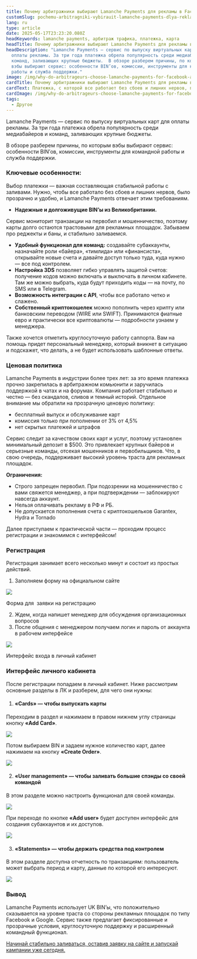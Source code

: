 ```yaml
---
title: Почему арбитражники выбирают Lamanche Payments для рекламы в Facebook и Google?
customSlug: pochemu-arbitragniki-vybirauit-lamanche-payments-dlya-reklamy-v-facebook-i-google
lang: ru
type: article
date: 2025-05-17T23:23:20.080Z
headKeywords: lamanche payments, арбитраж трафика, платежка, карта
headTitle: Почему арбитражники выбирают Lamanche Payments для рекламы в Facebook и Google?
headDescription: "Lamanche Payments — сервис по выпуску виртуальных карт для
  оплаты рекламы. За три года платежка обрела популярность среди медиабайеров и
  команд, заливающих крупные бюджеты.  В обзоре разберем причины, по которым
  вэбы выбирают сервис: особенности BIN’ов, комиссии, инструменты для командной
  работы и служба поддержки."
image: /img/why-do-arbitrageurs-choose-lamanche-payments-for-facebook-and-google-advertising-.jpg
cardTitle: Почему арбитражники выбирают Lamanche Payments для рекламы в Facebook и Google?
cardText: Платежка, с которой все работает без сбоев и лишних нервов, прозрачно и удобно
cardImage: /img/why-do-arbitrageurs-choose-lamanche-payments-for-facebook-and-google.jpg
tags:
  - Другое
---
```

Lamanche Payments — сервис по выпуску виртуальных карт для оплаты рекламы. За три года платежка обрела популярность среди медиабайеров и команд, заливающих крупные бюджеты.

В обзоре разберем причины, по которым вэбы выбирают сервис: особенности BIN’ов, комиссии, инструменты для командной работы и служба поддержки. 

### Ключевые особенности:

Выбор платежки — важная составляющая стабильной работы с заливами. Нужно, чтобы все работало без сбоев и лишних нервов, было прозрачно и удобно, и Lamanche Payments отвечает этим требованиям.

* **Надежные и долгоживущие BIN’ы из Великобритании.** 

Сервис мониторит транзакции на первобил и мошенничество, поэтому карты долго остаются трастовыми для рекламных площадок. Забываем про реджекты и баны, и стабильно заливаемся.

* **Удобный функционал для команд:** создавайте субаккаунты, назначайте роли «байера», «тимлида» или «финансиста», открывайте новые счета и давайте доступ только туда, куда нужно — все под контролем.
* **Настройка 3DS** позволяет гибко управлять защитой счетов: получение кодов можно включать и выключать в личном кабинете. Там же можно выбрать, куда будут приходить коды — на почту, по SMS или в Telegram.
* **Возможность интеграции с API**, чтобы все работало четко и слажено. 
* **Собственный криптокошелек** можно пополнить через крипту или банковским переводом (WIRE или SWIFT). Принимаются фиатные евро и практически все криптовалюты — подробности узнаем у менеджера.

Также хочется отметить круглосуточную работу саппорта. Вам на помощь придет персональный менеджер, который вникнет в ситуацию и подскажет, что делать, а не будет использовать шаблонные ответы.

### Ценовая политика 

Lamanche Payments в индустрии более трех лет: за это время платежка прочно закрепилась в арбитражном комьюнити и заручилась поддержкой в чатах и на форумах. Компания работает стабильно и честно — без скандалов, сливов и темный историй. Отдельное внимание мы обратили на прозрачную ценовую политику:

* бесплатный выпуск и обслуживание карт
* комиссия только при пополнении от 3% от 4,5%
* нет скрытых платежей и штрафов

Сервис следит за качеством своих карт и услуг, поэтому установлен минимальный депозит в $500. Это привлекает крупных байеров и серьезные команды, отсекая мошенников и первобильщиков. Что, в свою очередь, поддерживает высокий уровень траста для рекламных площадок.

**Ограничения:**

* Строго запрещен первобил. При подозрении на мошенничество с вами свяжется менеджер, а при подтверждении — заблокируют навсегда аккаунт.
* Нельзя оплачивать рекламу в РФ и РБ.
* Не допускается пополнения счета с криптокошельков Garantex, Hydra и Tornado

Далее приступаем к практической части — проходим процесс регистрации и знакомимся с интерфейсом!

### Регистрация

Регистрация занимает всего несколько минут и состоит из простых действий.

1. Заполняем форму на официальном сайте

![](https://lh7-rt.googleusercontent.com/docsz/AD_4nXfDe17Hd5PhGnLnvhNhegG14XofVlsd5t7EOSUu-07grlN6uRR3SMUhyLME56B8Qb29MErwDJyXo4JlaNEijXFcMWRnA2lequ9ivJO1Rnq2D8keS0Wr1Rl1GtxzjW7USg?key=GpfQB9auvrWAlEPmEQ84kA)

Форма для  заявки на регистрацию

2. Ждем, когда напишет менеджер для обсуждения организационных вопросов 
3. После общения с менеджером получаем логин и пароль от аккаунта в рабочем интерфейсе

![](https://lh7-rt.googleusercontent.com/docsz/AD_4nXew71JxStx8jSdbLe4sZP92KKzAmHRl4dgCfPEJ6_XRelPrYuA9oAwbslFOpUBuyHU6tKV9hYvaKKK-h1aEhQZYL1AMh-7EROqcR-ahvzb7pbooTQESPYWM2GpCjPF5K1w?key=GpfQB9auvrWAlEPmEQ84kA)

Интерфейс входа в личный кабинет

### Интерфейс личного кабинета

После регистрации попадаем в личный кабинет. Ниже рассмотрим основные разделы в ЛК и разберем, для чего они нужны:

1. #### «Cards» — чтобы выпускать карты

Переходим в раздел и нажимаем в правом нижнем углу страницы кнопку **«Add Card»**.

![](https://lh7-rt.googleusercontent.com/docsz/AD_4nXdP-ij40IyImbRWNPfOI9Q3r3t0XNukRDW8xzqLax4QD3sbWP2We4c08HcNX9tNeI_Wlvk65gM8CtmbP_kz4eeWxwmod4Vdh-liBNBxYPDD_OlzS-OquajIgB1G-W319w?key=GpfQB9auvrWAlEPmEQ84kA)

Потом выбираем BIN и задаем нужное количество карт, далее нажимаем на кнопку **«Create Order»**.

![](https://lh7-rt.googleusercontent.com/docsz/AD_4nXfppTvXG7FgXCkPcAJPjMsmhWh5LTlPQW-7xfqLd_1RhO9GbzvvOL30epsx99ZA9zuKAEbFJk5G0KvAARP_NKZDJf7kCg5-34cob7JUj-EKSvZw4HZHTJnyMMxeGr3d9A?key=GpfQB9auvrWAlEPmEQ84kA)

2. #### «User management» — чтобы заливать большие спэнды со своей командой

В этом разделе можно настроить функционал для своей команды. 

![](https://lh7-rt.googleusercontent.com/docsz/AD_4nXcNuN88bV-XbSB2nI2_KlJQAbM0Uu5kiGpBNHXjmXhyqViPzJR2W_oojFwp-W6aTQBFz8GmbnxbaRUOhiYDgAuUPXPPmCljNPGKz2aom7oHVZwbN7rz9geDBD3mf0CXB6s?key=GpfQB9auvrWAlEPmEQ84kA)

При переходе по кнопке **«Add user»** будет доступен интерфейс для создания субаккаунтов и их доступов.

![](https://lh7-rt.googleusercontent.com/docsz/AD_4nXeq9KykBfuIg1Jv8YPma9iyoP1kL2upVRIfiLsR6CKLLwA-hpYXROqSXHRyq038WezJ7cekWcWezeoeIjrAQ6_05B26L9VDa1HInXSoDT7h2_tx0xMCaHhRZkIbrw2fng?key=GpfQB9auvrWAlEPmEQ84kA)

3. #### «Statements» — чтобы держать средства под контролем

В этом разделе доступна отчетность по транзакциям: пользователь может выбрать период и карту, данные по которой его интересуют.

![](https://lh7-rt.googleusercontent.com/docsz/AD_4nXchizjzjSXQGbBnnuo9zTpwyVIZk5eoni0VI_oits3SHgkc-HwqMQkAdapOJP8gpIWmUjGvJJbMB_iK8a-EbiJJQBi5EFdgivvS_q-uTRguhrFSEgelBjjdR_zV9BF1TbE?key=GpfQB9auvrWAlEPmEQ84kA)

### Вывод

Lamanche Payments использует UK BIN’ы, что положительно сказывается на уровне траста со стороны рекламных площадок по типу Facebook и Google. Сервис также предлагает фиксированные и прозрачные условия, круглосуточную поддержку и расширенный командный функционал. 

[Начинай стабильно заливаться, оставив заявку на сайте и запускай кампании уже сегодня.](https://lamanchepayments.com?utm_medium=cross_promo&utm_campaign=trafflab&utm_source=article)